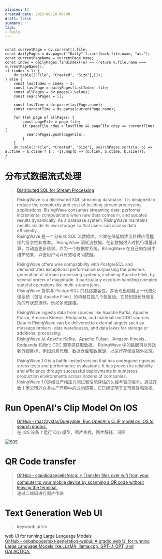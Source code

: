 ```yaml
---
aliases: []
created_date: 2023-08-10 00:00
draft: false
summary: ''
tags:
- daily
---
```


```dataviewjs

const currentPage = dv.current().file;
const dailyPages = dv.pages('"Daily"').sort(k=>k.file.name, "asc");
const currentPageName = currentPage.name;
const index = dailyPages.findIndex((e) => {return e.file.name === currentPageName});
if (index < 1) {
	dv.table(["File", "Created", "Size"],[]);
} else {
	const lastIndex = index - 1;
	const lastPage = dailyPages[lastIndex].file;
	const allPages = dv.pages().values;
	const searchPages = [];
	
	const lastTime = dv.parse(lastPage.name);
	const currentTime = dv.parse(currentPage.name);

	for (let page of allPages) {
		const pageFile = page.file;
		if (pageFile.cday > lastTime && pageFile.cday <= currentTime) {
		  searchPages.push(pageFile);
		}
	}
	dv.table(["File", "Created", "Size"], searchPages.sort((a, b) => a.ctime > b.ctime ? 1 : -1).map(b => [b.link, b.ctime, b.size]));
}

```

# 分布式数据流式处理

> [Distributed SQL for Stream Processing](https://www.risingwave.com/)

> RisingWave is a distributed SQL streaming database. It is designed to reduce the complexity and cost of building stream processing applications. RisingWave consumes streaming data, performs incremental computations when new data comes in, and updates results dynamically. As a database system, RisingWave maintains results inside its own storage so that users can access data efficiently.  
> RisingWave 是一个分布式 SQL 流数据库。它旨在降低构建流处理应用程序的复杂性和成本。 RisingWave 消耗流数据，在新数据进入时执行增量计算，并动态更新结果。作为一个数据库系统，RisingWave 在自己的存储中维护结果，以便用户可以有效地访问数据。
> 
> RisingWave offers wire compatibility with PostgreSQL and demonstrates exceptional performance surpassing the previous generation of stream processing systems, including Apache Flink, by several orders of magnitude. It particularly excels in handling complex stateful operations like multi-stream joins.  
> RisingWave 提供与 PostgreSQL 的线路兼容性，并表现出超越上一代流处理系统（包括 Apache Flink）的卓越性能几个数量级。它特别擅长处理复杂的有状态操作，例如多流连接。
> 
> RisingWave ingests data from sources like Apache Kafka, Apache Pulsar, Amazon Kinesis, Redpanda, and materialized CDC sources. Data in RisingWave can be delivered to external targets such as message brokers, data warehouses, and data lakes for storage or additional processing.  
> RisingWave 从 Apache Kafka、Apache Pulsar、Amazon Kinesis、Redpanda 和物化 CDC 源等源获取数据。 RisingWave 中的数据可以传送到外部目标，例如消息代理、数据仓库和数据湖，以进行存储或额外处理。
> 
> RisingWave 1.0 is a battle-tested version that has undergone rigorous stress tests and performance evaluations. It has proven its reliability and efficiency through successful deployments in numerous production environments across dozens of companies.  
> RisingWave 1.0是经过严格压力测试和性能评估的久经考验的版本。通过在数十家公司的众多生产环境中的成功部署，它已经证明了其可靠性和效率。

# Run OpenAI's Clip Model On IOS

> [GitHub - mazzzystar/Queryable: Run OpenAI's CLIP model on iOS to search photos.](https://github.com/mazzzystar/Queryable)  
> 在 IOS 设备上运行 Clip 模型，图片查找，图片解释，识图

![505](Attachments/525d22ca1a485122db9e3d500fdec216_MD5.png)

# QR Code transfer

> [GitHub - claudiodangelis/qrcp: :zap: Transfer files over wifi from your computer to your mobile device by scanning a QR code without leaving the terminal.](https://github.com/claudiodangelis/qrcp)  
> 通过二维码进行图片传输

# Text Generation Web UI

> keyword: ui llm

web UI for running Large Language Models  
[GitHub - oobabooga/text-generation-webui: A gradio web UI for running Large Language Models like LLaMA, llama.cpp, GPT-J, OPT, and GALACTICA.](https://github.com/oobabooga/text-generation-webui)